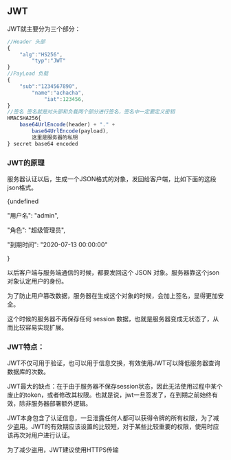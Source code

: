 ## JWT

JWT就主要分为三个部分：

```js
//Header 头部
{
    "alg":"HS256",
        "typ":"JWT"
}
//PayLoad 负载
{
    "sub":"1234567890",
        "name":"achacha",
            "iat":123456,
}
//签名 签名就是对头部和负载两个部分进行签名，签名中一定要定义密钥
HMACSHA256{
    base64UrlEncode(header) + "." + 
        base64UrlEncode(payload),
        这里是服务器的私钥
} secret base64 encoded

```

### JWT的原理

服务器认证以后，生成一个JSON格式的对象，发回给客户端，比如下面的这段json格式。

{undefined

"用户名": "admin",

"角色": "超级管理员",

"到期时间": "2020-07-13 00:00:00"

}

以后客户端与服务端通信的时候，都要发回这个 JSON 对象。服务器靠这个json对象认定用户的身份。

为了防止用户篡改数据，服务器在生成这个对象的时候，会加上签名，显得更加安全。

这个时候的服务器不再保存任何 session 数据，也就是服务器变成无状态了，从而比较容易实现扩展。


### JWT特点：

JWT不仅可用于验证，也可以用于信息交换，有效使用JWT可以降低服务器查询数据库的次数。

JWT最大的缺点：在于由于服务器不保存session状态，因此无法使用过程中某个废止的token，或者修改其权限。也就是说，jwt一旦签发了，在到期之前始终有效，除非服务器部署额外逻辑。

JWT本身包含了认证信息，一旦泄露任何人都可以获得令牌的所有权限，为了减少盗用。JWT的有效期应该设置的比较短，对于某些比较重要的权限，使用时应该再次对用户进行认证。

为了减少盗用，JWT建议使用HTTPS传输

